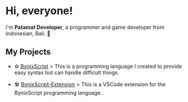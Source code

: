 # Hi, everyone!
I'm **Patamat Developer**, a programmer and game developer from Indonesian, Bali. 👏

## My Projects
- ⚙ [BynixScript](https://www.github.com/UngGas-Studio/BynixScript) > This is a programming language I created to provide easy syntax but can handle difficult things.

- 🛠 [BynixScript-Extension](https://www.github.com/UngGas-Studio/BynixScript-Extension) > This is a VSCode extension for the BynixScript programming language.
<!---
claycuy/claycuy is a ✨ special ✨ repository because its `README.md` (this file) appears on your GitHub profile.
You can click the Preview link to take a look at your changes.
--->

